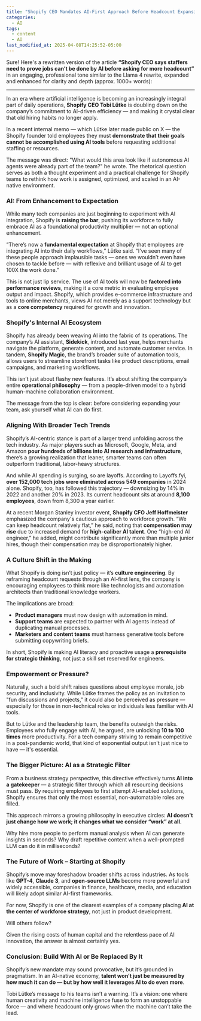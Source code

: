 ```yaml
---
title: "Shopify CEO Mandates AI-First Approach Before Headcount Expansion: “Prove It Can’t Be Done by AI”"
categories:
  - AI
tags:
  - content
  - AI
last_modified_at: 2025-04-08T14:25:52-05:00
---
```

Sure! Here's a rewritten version of the article **“Shopify CEO says staffers need to prove jobs can’t be done by AI before asking for more headcount”** in an engaging, professional tone similar to the Llama 4 rewrite, expanded and enhanced for clarity and depth (approx. 1000+ words):

---

In an era where artificial intelligence is becoming an increasingly integral part of daily operations, **Shopify CEO Tobi Lütke** is doubling down on the company’s commitment to AI-driven efficiency — and making it crystal clear that old hiring habits no longer apply.

In a recent internal memo — which Lütke later made public on X — the Shopify founder told employees they must **demonstrate that their goals cannot be accomplished using AI tools** before requesting additional staffing or resources.

The message was direct: "What would this area look like if autonomous AI agents were already part of the team?" he wrote. The rhetorical question serves as both a thought experiment and a practical challenge for Shopify teams to rethink how work is assigned, optimized, and scaled in an AI-native environment.

### AI: From Enhancement to Expectation

While many tech companies are just beginning to experiment with AI integration, Shopify is **raising the bar**, pushing its workforce to fully embrace AI as a foundational productivity multiplier — not an optional enhancement.

“There’s now a **fundamental expectation** at Shopify that employees are integrating AI into their daily workflows,” Lütke said. “I’ve seen many of these people approach implausible tasks — ones we wouldn’t even have chosen to tackle before — with reflexive and brilliant usage of AI to get 100X the work done.”

This is not just lip service. The use of AI tools will now be **factored into performance reviews**, making it a core metric in evaluating employee output and impact. Shopify, which provides e-commerce infrastructure and tools to online merchants, views AI not merely as a support technology but as a **core competency** required for growth and innovation.

### Shopify's Internal AI Ecosystem

Shopify has already been weaving AI into the fabric of its operations. The company’s AI assistant, **Sidekick**, introduced last year, helps merchants navigate the platform, generate content, and automate customer service. In tandem, **Shopify Magic**, the brand’s broader suite of automation tools, allows users to streamline storefront tasks like product descriptions, email campaigns, and marketing workflows.

This isn’t just about flashy new features. It’s about shifting the company’s entire **operational philosophy** — from a people-driven model to a hybrid human-machine collaboration environment.

The message from the top is clear: before considering expanding your team, ask yourself what AI can do first.

### Aligning With Broader Tech Trends

Shopify’s AI-centric stance is part of a larger trend unfolding across the tech industry. As major players such as Microsoft, Google, Meta, and Amazon **pour hundreds of billions into AI research and infrastructure**, there’s a growing realization that leaner, smarter teams can often outperform traditional, labor-heavy structures.

And while AI spending is surging, so are layoffs. According to Layoffs.fyi, **over 152,000 tech jobs were eliminated across 549 companies** in 2024 alone. Shopify, too, has followed this trajectory — downsizing by 14% in 2022 and another 20% in 2023. Its current headcount sits at around **8,100 employees**, down from 8,300 a year earlier.

At a recent Morgan Stanley investor event, **Shopify CFO Jeff Hoffmeister** emphasized the company's cautious approach to workforce growth. “We can keep headcount relatively flat,” he said, noting that **compensation may rise** due to increased demand for **high-caliber AI talent**. One “high-end AI engineer,” he added, might contribute significantly more than multiple junior hires, though their compensation may be disproportionately higher.

### A Culture Shift in the Making

What Shopify is doing isn’t just policy — it’s **culture engineering**. By reframing headcount requests through an AI-first lens, the company is encouraging employees to think more like technologists and automation architects than traditional knowledge workers.

The implications are broad:

- **Product managers** must now design with automation in mind.
- **Support teams** are expected to partner with AI agents instead of duplicating manual processes.
- **Marketers and content teams** must harness generative tools before submitting copywriting briefs.

In short, Shopify is making AI literacy and proactive usage a **prerequisite for strategic thinking**, not just a skill set reserved for engineers.

### Empowerment or Pressure?

Naturally, such a bold shift raises questions about employee morale, job security, and inclusivity. While Lütke frames the policy as an invitation to "fun discussions and projects," it could also be perceived as pressure — especially for those in non-technical roles or individuals less familiar with AI tools.

But to Lütke and the leadership team, the benefits outweigh the risks. Employees who fully engage with AI, he argued, are unlocking **10 to 100 times** more productivity. For a tech company striving to remain competitive in a post-pandemic world, that kind of exponential output isn't just nice to have — it's essential.

### The Bigger Picture: AI as a Strategic Filter

From a business strategy perspective, this directive effectively turns **AI into a gatekeeper** — a strategic filter through which all resourcing decisions must pass. By requiring employees to first attempt AI-enabled solutions, Shopify ensures that only the most essential, non-automatable roles are filled.

This approach mirrors a growing philosophy in executive circles: **AI doesn't just change how we work; it changes what we consider “work” at all.**

Why hire more people to perform manual analysis when AI can generate insights in seconds? Why draft repetitive content when a well-prompted LLM can do it in milliseconds?

### The Future of Work – Starting at Shopify

Shopify’s move may foreshadow broader shifts across industries. As tools like **GPT-4**, **Claude 3**, and **open-source LLMs** become more powerful and widely accessible, companies in finance, healthcare, media, and education will likely adopt similar AI-first frameworks.

For now, Shopify is one of the clearest examples of a company placing **AI at the center of workforce strategy**, not just in product development.

Will others follow?

Given the rising costs of human capital and the relentless pace of AI innovation, the answer is almost certainly yes.

### Conclusion: Build With AI or Be Replaced By It

Shopify’s new mandate may sound provocative, but it’s grounded in pragmatism. In an AI-native economy, **talent won’t just be measured by how much it can do — but by how well it leverages AI to do even more**.

Tobi Lütke’s message to his teams isn’t a warning. It’s a vision: one where human creativity and machine intelligence fuse to form an unstoppable force — and where headcount only grows when the machine can’t take the lead.